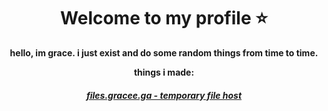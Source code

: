 <h1 style="text-align: center;">Welcome to my profile ⭐</h1>
<p style="text-align: center;"><strong>hello, im grace. i just exist and do some random things from time to time.</strong></p>
<p style="text-align: center;"><strong>things i made:</strong></p>
<h4 style="text-align: center;"><em><strong><a href="https://files.gracee.ga/">files.gracee.ga - temporary file host</a></strong></em></h4>
